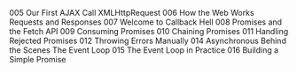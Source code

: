 005 Our First AJAX Call XMLHttpRequest
006 How the Web Works Requests and Responses
007 Welcome to Callback Hell
008 Promises and the Fetch API
009 Consuming Promises
010 Chaining Promises
011 Handling Rejected Promises
012 Throwing Errors Manually
014 Asynchronous Behind the Scenes The Event Loop
015 The Event Loop in Practice
016 Building a Simple Promise